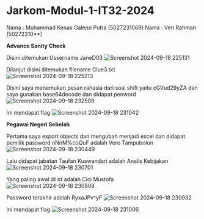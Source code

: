 # Jarkom-Modul-1-IT32-2024

Nama : Muhammad Kenas Galeno Putra (5027231069)
Nama : Veri Rahman (50272310**)

**Advance Sanity Check**

Disini ditemukan Ussername JaneD03
![Screenshot 2024-09-18 225131](https://github.com/user-attachments/assets/45c22dfb-0913-44e0-86db-2fb10d889e7c)


Dilanjut disini ditemukan filename Clue3.txt
![Screenshot 2024-09-18 225213](https://github.com/user-attachments/assets/8c1b993e-17b5-4cdf-be0c-c36c2d012786)


Disini saya menemukan pesan rahasia dari soal shift yaitu cGVud29yZA dan saya gunakan base64decode dan didapat penword
![Screenshot 2024-09-18 232509](https://github.com/user-attachments/assets/e29a4d01-b88f-4284-8e6f-12aacfb4d9d9)

Ini mendapat flag
![Screenshot 2024-09-18 231042](https://github.com/user-attachments/assets/f47465a0-c8c5-464e-b4c4-efe9b74e62be)

**Pegawai Negeri Sebelah**

Pertama saya export objects dan mengubah menjadi excel dan didapat pemilik password nNnM%coQuF adalah Vero Tampubolon
![Screenshot 2024-09-18 230449](https://github.com/user-attachments/assets/1f02b123-42cc-49aa-9dd0-75e1b760be1f)

Lalu didapat jabatan Taufan Kuswandari adalah Analis Kebijakan
![Screenshot 2024-09-18 230701](https://github.com/user-attachments/assets/b29b0406-40c3-4c8d-ac5a-431a3a499e5e)

Yang paling awal dilist adalah Cici Mustofa
![Screenshot 2024-09-18 230808](https://github.com/user-attachments/assets/f6ebb17c-49f9-43d1-a882-587a40983aaf)

Password terakhir adalah RyxaJPv^yF
![Screenshot 2024-09-18 230932](https://github.com/user-attachments/assets/aca5a677-fb80-46b2-9ca9-0af791ca6a67)

Ini mendapat flag
![Screenshot 2024-09-18 231006](https://github.com/user-attachments/assets/caf741f8-de72-43ea-9031-b91ef6b9a723)



